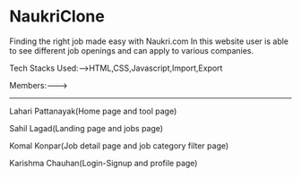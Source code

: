 # NaukriClone

Finding the right job made easy with Naukri.com
In this website user is  able to see different job openings and can apply to various companies.

Tech Stacks Used:-->HTML,CSS,Javascript,Import,Export

Members:--->
**********
Lahari Pattanayak(Home page and tool page)

Sahil Lagad(Landing page and jobs page)

Komal Konpar(Job detail page and job category filter page)

Karishma Chauhan(Login-Signup and profile page)

